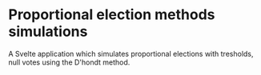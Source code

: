 # Proportional election methods simulations

A Svelte application which simulates proportional elections with tresholds, null votes using the D'hondt method.